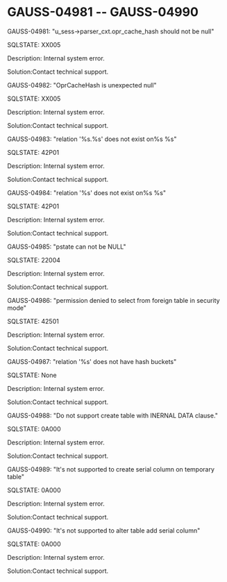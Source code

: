# GAUSS-04981 -- GAUSS-04990<a name="EN-US_TOPIC_0302073616"></a>

GAUSS-04981: "u\_sess-\>parser\_cxt.opr\_cache\_hash should not be null"

SQLSTATE: XX005

Description: Internal system error.

Solution:Contact technical support.

GAUSS-04982: "OprCacheHash is unexpected null"

SQLSTATE: XX005

Description: Internal system error.

Solution:Contact technical support.

GAUSS-04983: "relation '%s.%s' does not exist on%s %s"

SQLSTATE: 42P01

Description: Internal system error.

Solution:Contact technical support.

GAUSS-04984: "relation '%s' does not exist on%s %s"

SQLSTATE: 42P01

Description: Internal system error.

Solution:Contact technical support.

GAUSS-04985: "pstate can not be NULL"

SQLSTATE: 22004

Description: Internal system error.

Solution:Contact technical support.

GAUSS-04986: "permission denied to select from foreign table in security mode"

SQLSTATE: 42501

Description: Internal system error.

Solution:Contact technical support.

GAUSS-04987: "relation '%s' does not have hash buckets"

SQLSTATE: None

Description: Internal system error.

Solution:Contact technical support.

GAUSS-04988: "Do not support create table with INERNAL DATA clause."

SQLSTATE: 0A000

Description: Internal system error.

Solution:Contact technical support.

GAUSS-04989: "It's not supported to create serial column on temporary table"

SQLSTATE: 0A000

Description: Internal system error.

Solution:Contact technical support.

GAUSS-04990: "It's not supported to alter table add serial column"

SQLSTATE: 0A000

Description: Internal system error.

Solution:Contact technical support.


